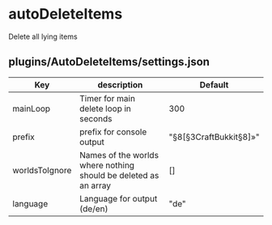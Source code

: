# autoDeleteItems

Delete all lying items

## plugins/AutoDeleteItems/settings.json

| Key | description | Default |
--- | --- | ---
|mainLoop|Timer for main delete loop in seconds|300|
|prefix|prefix for console output|"§8[§3CraftBukkit§8]»"|
|worldsToIgnore|Names of the worlds where nothing should be deleted as an array|[]|
|language|Language for output (de/en)|"de"|
